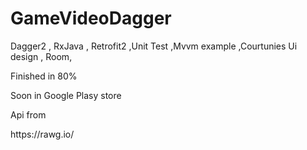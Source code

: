 # GameVideoDagger
Dagger2 , RxJava , Retrofit2 ,Unit Test ,Mvvm example ,Courtunies
Ui design , Room, 

Finished in 80% 

Soon in  Google Plasy store

Api from
<p>https://rawg.io/</p>
